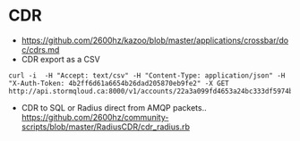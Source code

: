 # CDR

* https://github.com/2600hz/kazoo/blob/master/applications/crossbar/doc/cdrs.md
* CDR export as a CSV
```
curl -i  -H "Accept: text/csv" -H "Content-Type: application/json" -H "X-Auth-Token: 4b2ff6d61a6654b26dad205870eb9fe2" -X GET http://api.stormqloud.ca:8000/v1/accounts/22a3a099fd4653a24bc333df5974b905/cdrs
```


* CDR to SQL or Radius direct from AMQP packets..
https://github.com/2600hz/community-scripts/blob/master/RadiusCDR/cdr_radius.rb
